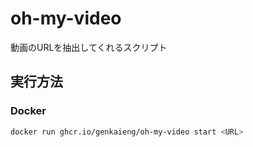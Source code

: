 # oh-my-video

動画のURLを抽出してくれるスクリプト

## 実行方法

### Docker

```sh
docker run ghcr.io/genkaieng/oh-my-video start <URL>
```

